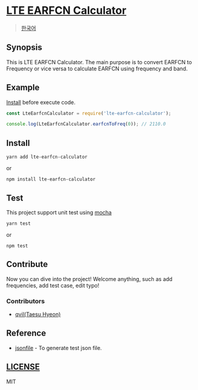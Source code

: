 # [LTE EARFCN Calculator](https://github.com/qvil/lte-earfcn-calculator)
>[한국어](/README_ko.md)

## Synopsis
This is LTE EARFCN Calculator. The main purpose is to convert EARFCN to Frequency or vice versa to calculate EARFCN using frequency and band.

## Example
[Install](#Install) before execute code.

```js
const LteEarfcnCalculator = require('lte-earfcn-calculator');

console.log(LteEarfcnCalculator.earfcnToFreq(0)); // 2110.0
```

## Install
```
yarn add lte-earfcn-calculator
```
or
```
npm install lte-earfcn-calculator
```

## Test
This project support unit test using [mocha](https://mochajs.org)

```
yarn test
```
or
```
npm test
```

## Contribute
Now you can dive into the project! Welcome anything, such as add frequencies, add test case, edit typo!

### Contributors
- [qvil(Taesu Hyeon)](https://github.com/qvil)

## Reference
- [jsonfile](https://www.npmjs.com/package/jsonfile) - To generate test json file.

## [LICENSE](https://github.com/qvil/lte-earfcn-calculator/blob/master/LICENSE)
MIT